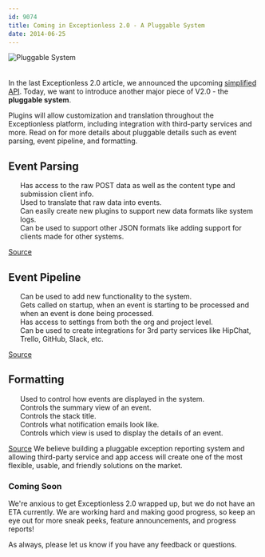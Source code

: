 ```yaml
---
id: 9074
title: Coming in Exceptionless 2.0 - A Pluggable System
date: 2014-06-25
---
```

<img loading="lazy" style="margin-bottom:20px;" class="aligncenter size-full wp-image-9075" src="/assets/pluggable-system.jpg" alt="Pluggable System" width="708" height="250" data-id="9075" srcset="/assets/pluggable-system.jpg 708w, /assets/pluggable-system-300x105.jpg 300w" sizes="(max-width: 708px) 100vw, 708px" />

In the last Exceptionless 2.0 article, we announced the upcoming <a title="More from the Upcoming Exceptionless 2.0: Simplified API" href="/upcoming-exceptionless-2-0-simplified-api/" target="_blank">simplified API</a>. Today, we want to introduce another major piece of V2.0 - the **pluggable system**.

Plugins will allow customization and translation throughout the Exceptionless platform, including integration with third-party services and more. Read on for more details about pluggable details such as event parsing, event pipeline, and formatting.<!--more-->

## <a class="anchor" style="color: #4183c4;" href="https://github.com/exceptionless/Exceptionless/wiki/Exceptionless-2.0-Overview#event-parsing-source" name="user-content-event-parsing-source"></a>Event Parsing

<ul class="task-list">
  <li>
    Has access to the raw POST data as well as the content type and submission client info.
  </li>
  <li>
    Used to translate that raw data into events.
  </li>
  <li>
    Can easily create new plugins to support new data formats like system logs.
  </li>
  <li>
    Can be used to support other JSON formats like adding support for clients made for other systems.
  </li>
</ul>

[Source](https://github.com/exceptionless/Exceptionless/blob/master/Source/Core/Plugins/EventParser/IEventParserPlugin.cs)

## <a class="anchor" style="color: #4183c4;" href="https://github.com/exceptionless/Exceptionless/wiki/Exceptionless-2.0-Overview#event-pipeline-source" name="user-content-event-pipeline-source"></a>Event Pipeline

<ul class="task-list">
  <li>
    Can be used to add new functionality to the system.
  </li>
  <li>
    Gets called on startup, when an event is starting to be processed and when an event is done being processed.
  </li>
  <li>
    Has access to settings from both the org and project level.
  </li>
  <li>
    Can be used to create integrations for 3rd party services like HipChat, Trello, GitHub, Slack, etc.
  </li>
</ul>

[Source](https://github.com/exceptionless/Exceptionless/blob/master/Source/Core/Plugins/EventPipeline/IEventPlugin.cs)

## <a class="anchor" style="color: #4183c4;" href="https://github.com/exceptionless/Exceptionless/wiki/Exceptionless-2.0-Overview#formatting-source" name="user-content-formatting-source"></a>Formatting

<ul class="task-list">
  <li>
    Used to control how events are displayed in the system.
  </li>
  <li>
    Controls the summary view of an event.
  </li>
  <li>
    Controls the stack title.
  </li>
  <li>
    Controls what notification emails look like.
  </li>
  <li>
    Controls which view is used to display the details of an event.
  </li>
</ul>

[Source](https://github.com/exceptionless/Exceptionless/blob/master/Source/Core/Plugins/Formatting/IFormattingPlugin.cs)
We believe building a pluggable exception reporting system and allowing third-party service and app access will create one of the most flexible, usable, and friendly solutions on the market.

### Coming Soon

We're anxious to get Exceptionless 2.0 wrapped up, but we do not have an ETA currently. We are working hard and making good progress, so keep an eye out for more sneak peeks, feature announcements, and progress reports!

As always, please let us know if you have any feedback or questions.
